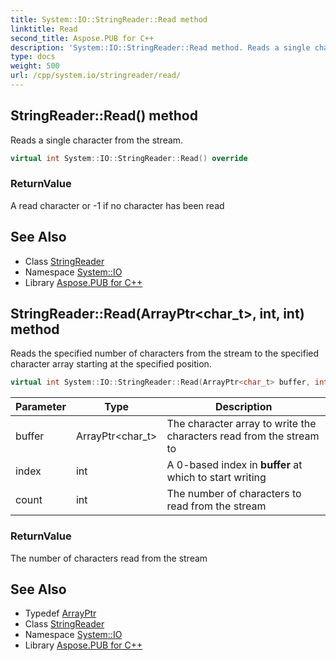 ```yaml
---
title: System::IO::StringReader::Read method
linktitle: Read
second_title: Aspose.PUB for C++
description: 'System::IO::StringReader::Read method. Reads a single character from the stream in C++.'
type: docs
weight: 500
url: /cpp/system.io/stringreader/read/
---
```

## StringReader::Read() method


Reads a single character from the stream.

```cpp
virtual int System::IO::StringReader::Read() override
```


### ReturnValue

A read character or -1 if no character has been read

## See Also

* Class [StringReader](../)
* Namespace [System::IO](../../)
* Library [Aspose.PUB for C++](../../../)
## StringReader::Read(ArrayPtr\<char_t\>, int, int) method


Reads the specified number of characters from the stream to the specified character array starting at the specified position.

```cpp
virtual int System::IO::StringReader::Read(ArrayPtr<char_t> buffer, int index, int count) override
```


| Parameter | Type | Description |
| --- | --- | --- |
| buffer | ArrayPtr\<char_t\> | The character array to write the characters read from the stream to |
| index | int | A 0-based index in **buffer** at which to start writing |
| count | int | The number of characters to read from the stream |

### ReturnValue

The number of characters read from the stream

## See Also

* Typedef [ArrayPtr](../../../system/arrayptr/)
* Class [StringReader](../)
* Namespace [System::IO](../../)
* Library [Aspose.PUB for C++](../../../)
